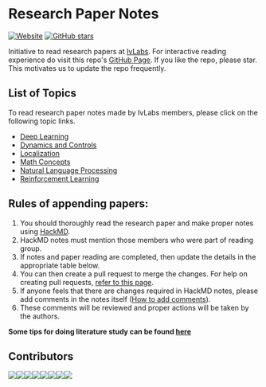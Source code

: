 # Research Paper Notes
[![Website](https://img.shields.io/website?down_message=offline&up_message=online&url=https%3A%2F%2Fivlabs.github.io%2FResearchPaperNotes%2F)](https://ivlabs.github.io/ResearchPaperNotes/) [![GitHub stars](https://img.shields.io/github/stars/IvLabs/ResearchPaperNotes?style=social)](https://github.com/IvLabs/ResearchPaperNotes/stargazers)

Initiative to read research papers at [IvLabs](http://www.ivlabs.in/). For interactive reading experience do visit this repo's [GitHub Page](https://ivlabs.github.io/ResearchPaperNotes/). If you like the repo, please star. This motivates us to update the repo frequently.

## List of Topics
To read research paper notes made by IvLabs members, please click on the following topic links.
* [Deep Learning](deep_learning)
* [Dynamics and Controls](dynamics_controls)
* [Localization](localization)
* [Math Concepts](math)
* [Natural Language Processing](natural_language_processing)
* [Reinforcement Learning](reinforcement_learning)

## Rules of appending papers:
1. You should thoroughly read the research paper and make proper notes using [HackMD](https://hackmd.io/).
1. HackMD notes must mention those members who were part of reading group.
1. If notes and paper reading are completed, then update the details in the appropriate table below.
1. You can then create a pull request to merge the changes. For help on creating pull requests, [refer to this page](https://github.com/IvLabs/resources/tree/master/software).
1. If anyone feels that there are changes required in HackMD notes, please add comments in the notes itself ([How to add comments](https://hackmd.io/s/how-to-use-comments)).
1. These comments will be reviewed and proper actions will be taken by the authors.

**Some tips for doing literature study can be found [here](literature_study_tips)**

## Contributors

[![](https://sourcerer.io/fame/aditya-shirwatkar/IvLabs/ResearchPaperNotes/images/0)](https://sourcerer.io/fame/aditya-shirwatkar/IvLabs/ResearchPaperNotes/links/0)[![](https://sourcerer.io/fame/aditya-shirwatkar/IvLabs/ResearchPaperNotes/images/1)](https://sourcerer.io/fame/aditya-shirwatkar/IvLabs/ResearchPaperNotes/links/1)[![](https://sourcerer.io/fame/aditya-shirwatkar/IvLabs/ResearchPaperNotes/images/2)](https://sourcerer.io/fame/aditya-shirwatkar/IvLabs/ResearchPaperNotes/links/2)[![](https://sourcerer.io/fame/aditya-shirwatkar/IvLabs/ResearchPaperNotes/images/3)](https://sourcerer.io/fame/aditya-shirwatkar/IvLabs/ResearchPaperNotes/links/3)[![](https://sourcerer.io/fame/aditya-shirwatkar/IvLabs/ResearchPaperNotes/images/4)](https://sourcerer.io/fame/aditya-shirwatkar/IvLabs/ResearchPaperNotes/links/4)[![](https://sourcerer.io/fame/aditya-shirwatkar/IvLabs/ResearchPaperNotes/images/5)](https://sourcerer.io/fame/aditya-shirwatkar/IvLabs/ResearchPaperNotes/links/5)[![](https://sourcerer.io/fame/aditya-shirwatkar/IvLabs/ResearchPaperNotes/images/6)](https://sourcerer.io/fame/aditya-shirwatkar/IvLabs/ResearchPaperNotes/links/6)[![](https://sourcerer.io/fame/aditya-shirwatkar/IvLabs/ResearchPaperNotes/images/7)](https://www.ivlabs.in/)
